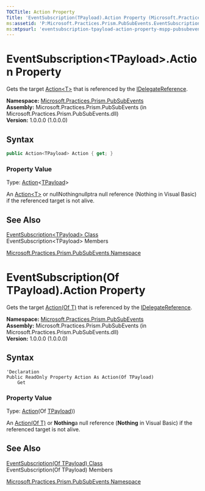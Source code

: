 ```yaml
---
TOCTitle: Action Property
Title: 'EventSubscription(TPayload).Action Property (Microsoft.Practices.Prism.PubSubEvents)'
ms:assetid: 'P:Microsoft.Practices.Prism.PubSubEvents.EventSubscription\`1.Action'
ms:mtpsurl: 'eventsubscription-tpayload-action-property-mspp-pubsubevents.md'
---
```



# EventSubscription&lt;TPayload&gt;.Action Property

Gets the target [Action&lt;T&gt;](http://msdn.microsoft.com/en-us/library/018hxwa8) that is referenced by the [IDelegateReference](/patterns-practices/reference/mspp-mvvm-namespace.idelegatereference).

**Namespace:** [Microsoft.Practices.Prism.PubSubEvents](/patterns-practices/reference/mspp-mvvm-namespace)  
**Assembly:** Microsoft.Practices.Prism.PubSubEvents (in Microsoft.Practices.Prism.PubSubEvents.dll)  
**Version:** 1.0.0.0 (1.0.0.0)

## Syntax

```C#
public Action<TPayload> Action { get; }
```

### Property Value

Type: [Action](http://msdn.microsoft.com/en-us/library/018hxwa8)&lt;[TPayload](/patterns-practices/reference/mspp-mvvm-namespace.eventsubscription)&gt;

An [Action&lt;T&gt;](http://msdn.microsoft.com/en-us/library/018hxwa8) or nullNothingnullptra null reference (Nothing in Visual Basic) if the referenced target is not alive.

## See Also

[EventSubscription&lt;TPayload&gt; Class](/patterns-practices/reference/mspp-mvvm-namespace.eventsubscription)  
EventSubscription&lt;TPayload&gt; Members

[Microsoft.Practices.Prism.PubSubEvents Namespace](/patterns-practices/reference/mspp-mvvm-namespace)  


# EventSubscription(Of TPayload).Action Property

Gets the target [Action(Of T)](http://msdn.microsoft.com/en-us/library/018hxwa8) that is referenced by the [IDelegateReference](/patterns-practices/reference/mspp-mvvm-namespace.idelegatereference).

**Namespace:** [Microsoft.Practices.Prism.PubSubEvents](/patterns-practices/reference/mspp-mvvm-namespace)  
**Assembly:** Microsoft.Practices.Prism.PubSubEvents (in Microsoft.Practices.Prism.PubSubEvents.dll)  
**Version:** 1.0.0.0 (1.0.0.0)

## Syntax

```VB
'Declaration
Public ReadOnly Property Action As Action(Of TPayload)
	Get
```

### Property Value

Type: [Action](http://msdn.microsoft.com/en-us/library/018hxwa8)(Of [TPayload](/patterns-practices/reference/mspp-mvvm-namespace.eventsubscription)))

An [Action(Of T)](http://msdn.microsoft.com/en-us/library/018hxwa8) or **Nothing**a null reference (**Nothing** in Visual Basic) if the referenced target is not alive.

## See Also

[EventSubscription(Of TPayload) Class](/patterns-practices/reference/mspp-mvvm-namespace.eventsubscription)  
EventSubscription(Of TPayload) Members

[Microsoft.Practices.Prism.PubSubEvents Namespace](/patterns-practices/reference/mspp-mvvm-namespace)